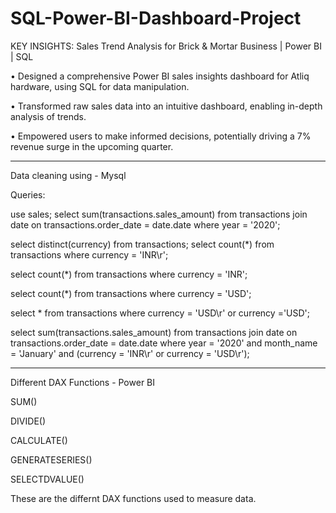# SQL-Power-BI-Dashboard-Project

KEY INSIGHTS:
Sales Trend Analysis for Brick & Mortar Business | Power BI | SQL

•	Designed a comprehensive Power BI sales insights dashboard for Atliq hardware, using SQL for data manipulation.

•	Transformed raw sales data into an intuitive dashboard, enabling in-depth analysis of trends.

•	Empowered users to make informed decisions, potentially driving a 7% revenue surge in the upcoming quarter.

----------------------------------------------------------------

Data cleaning using - Mysql

Queries:

use sales;
select sum(transactions.sales_amount) from transactions
join date
on transactions.order_date = date.date
where year = '2020';

select distinct(currency) from transactions;
select count(*)
from transactions
where currency = 'INR\r';

select count(*)
from transactions
where currency = 'INR';

select count(*)
from transactions
where currency = 'USD';

select *
from transactions
where currency = 'USD\r' or currency ='USD';

select sum(transactions.sales_amount) from transactions
join date
on transactions.order_date = date.date
where year = '2020' and month_name = 'January' and (currency = 'INR\r' or currency = 'USD\r');

---------------------------------------------------------------------------------------------

Different DAX Functions - Power BI

SUM()

DIVIDE()

CALCULATE()

GENERATESERIES()

SELECTDVALUE()

These are the differnt DAX functions used to measure data.
